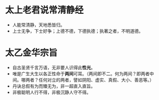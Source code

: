 # 太上老君说常清静经
* 人能常清静，天地悉皆归。
* 上士无争，下士好争；上德不德，下德执德；执著之者，不明道德。
# 太乙金华宗旨
* 自古圣贤千言万语，无非要人识得此**性光**。
* 唯是广生大生以各正性命于**两间**可耳。（两间即不二。何为两间？即两者中间。哪两者？任何对立的两者，譬如阴阳、虚实、真假、大小、善恶等。）
* 丹诀总假有为而臻无为，非一超直入直旨。
* 非极聪明人行不得，非极沉静人守不得。